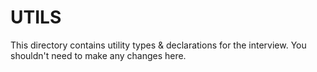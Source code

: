 # UTILS
This directory contains utility types & declarations for the interview.  You shouldn't need to make any changes here.
